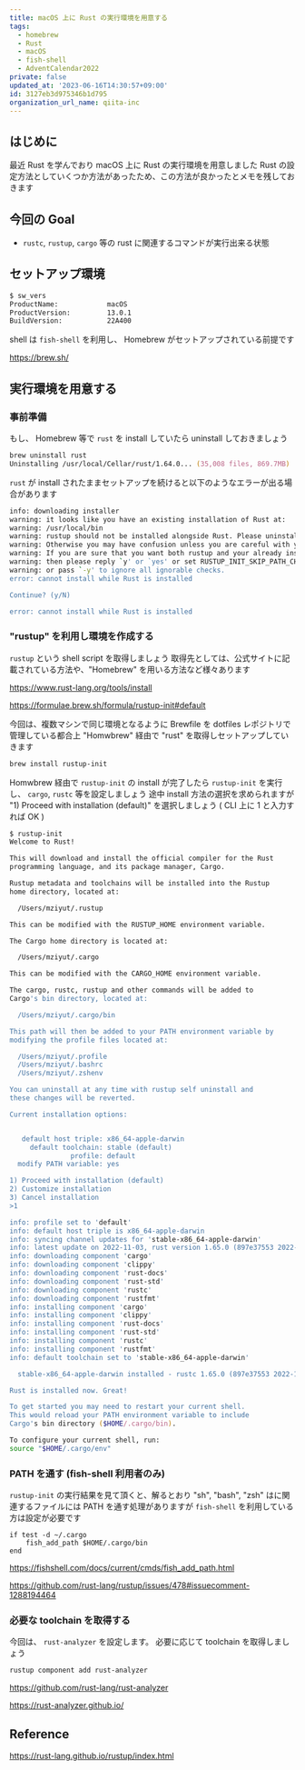 ```yaml
---
title: macOS 上に Rust の実行環境を用意する
tags:
  - homebrew
  - Rust
  - macOS
  - fish-shell
  - AdventCalendar2022
private: false
updated_at: '2023-06-16T14:30:57+09:00'
id: 3127eb3d975346b1d795
organization_url_name: qiita-inc
---
```


## はじめに

最近 Rust を学んでおり macOS 上に Rust の実行環境を用意しました
Rust の設定方法としていくつか方法があったため、この方法が良かったとメモを残しておきます

## 今回の Goal

- `rustc`, `rustup`, `cargo` 等の rust に関連するコマンドが実行出来る状態

## セットアップ環境

```zsh
$ sw_vers
ProductName:            macOS
ProductVersion:         13.0.1
BuildVersion:           22A400
```

shell は `fish-shell` を利用し、 Homebrew がセットアップされている前提です

https://brew.sh/

## 実行環境を用意する

### 事前準備

もし、 Homebrew 等で `rust` を install していたら uninstall しておきましょう

```zsh
brew uninstall rust
Uninstalling /usr/local/Cellar/rust/1.64.0... (35,008 files, 869.7MB)
```

`rust` が install されたままセットアップを続けると以下のようなエラーが出る場合があります

```zsh
info: downloading installer
warning: it looks like you have an existing installation of Rust at:
warning: /usr/local/bin
warning: rustup should not be installed alongside Rust. Please uninstall your existing Rust first.
warning: Otherwise you may have confusion unless you are careful with your PATH
warning: If you are sure that you want both rustup and your already installed Rust
warning: then please reply `y' or `yes' or set RUSTUP_INIT_SKIP_PATH_CHECK to yes
warning: or pass `-y' to ignore all ignorable checks.
error: cannot install while Rust is installed

Continue? (y/N)

error: cannot install while Rust is installed
```

### "rustup" を利用し環境を作成する

`rustup` という shell script を取得しましょう
取得先としては、公式サイトに記載されている方法や、"Homebrew" を用いる方法など様々あります

https://www.rust-lang.org/tools/install

https://formulae.brew.sh/formula/rustup-init#default

今回は、複数マシンで同じ環境となるように Brewfile を dotfiles レポジトリで管理している都合上 "Homwbrew" 経由で "rust" を取得しセットアップしていきます

```zsh
brew install rustup-init
```

Homwbrew 経由で `rustup-init` の install が完了したら `rustup-init` を実行し、 `cargo`, `rustc` 等を設定しましょう
途中 install 方法の選択を求められますが "1) Proceed with installation (default)" を選択しましょう ( CLI 上に 1 と入力すれば OK )

```zsh
$ rustup-init
Welcome to Rust!

This will download and install the official compiler for the Rust
programming language, and its package manager, Cargo.

Rustup metadata and toolchains will be installed into the Rustup
home directory, located at:

  /Users/mziyut/.rustup

This can be modified with the RUSTUP_HOME environment variable.

The Cargo home directory is located at:

  /Users/mziyut/.cargo

This can be modified with the CARGO_HOME environment variable.

The cargo, rustc, rustup and other commands will be added to
Cargo's bin directory, located at:

  /Users/mziyut/.cargo/bin

This path will then be added to your PATH environment variable by
modifying the profile files located at:

  /Users/mziyut/.profile
  /Users/mziyut/.bashrc
  /Users/mziyut/.zshenv

You can uninstall at any time with rustup self uninstall and
these changes will be reverted.

Current installation options:


   default host triple: x86_64-apple-darwin
     default toolchain: stable (default)
               profile: default
  modify PATH variable: yes

1) Proceed with installation (default)
2) Customize installation
3) Cancel installation
>1

info: profile set to 'default'
info: default host triple is x86_64-apple-darwin
info: syncing channel updates for 'stable-x86_64-apple-darwin'
info: latest update on 2022-11-03, rust version 1.65.0 (897e37553 2022-11-02)
info: downloading component 'cargo'
info: downloading component 'clippy'
info: downloading component 'rust-docs'
info: downloading component 'rust-std'
info: downloading component 'rustc'
info: downloading component 'rustfmt'
info: installing component 'cargo'
info: installing component 'clippy'
info: installing component 'rust-docs'
info: installing component 'rust-std'
info: installing component 'rustc'
info: installing component 'rustfmt'
info: default toolchain set to 'stable-x86_64-apple-darwin'

  stable-x86_64-apple-darwin installed - rustc 1.65.0 (897e37553 2022-11-02)

Rust is installed now. Great!

To get started you may need to restart your current shell.
This would reload your PATH environment variable to include
Cargo's bin directory ($HOME/.cargo/bin).

To configure your current shell, run:
source "$HOME/.cargo/env"
```

### PATH を通す (fish-shell 利用者のみ)

`rustup-init` の実行結果を見て頂くと、解るとおり "sh", "bash", "zsh" はに関連するファイルには PATH を通す処理がありますが `fish-shell` を利用している方は設定が必要です

```shell:~/.config/fish/config.fish
if test -d ~/.cargo
    fish_add_path $HOME/.cargo/bin
end
```

https://fishshell.com/docs/current/cmds/fish_add_path.html

https://github.com/rust-lang/rustup/issues/478#issuecomment-1288194464

### 必要な toolchain を取得する

今回は、 `rust-analyzer` を設定します。
必要に応じて toolchain を取得しましょう

```zsh
rustup component add rust-analyzer
```

https://github.com/rust-lang/rust-analyzer

https://rust-analyzer.github.io/

## Reference

https://rust-lang.github.io/rustup/index.html
